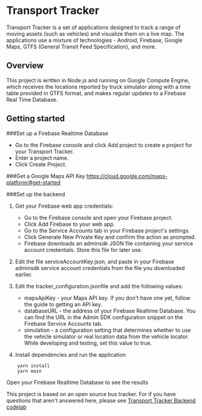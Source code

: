 Transport Tracker
=================

Transport Tracker is a set of applications designed to track a
range of moving assets (such as vehicles) and visualize them on a live map. The
applications use a mixture of technologies - Android, Firebase,
Google Maps, GTFS (General Transit Feed Specification), and more.

## Overview

This project is written in Node.js and running on Google Compute
Engine, which receives the locations reported by truck simulator along with a
time table provided in GTFS format, and makes regular updates to a Firebase
Real Time Database.

## Getting started

###Set up a Firebase Realtime Database
- Go to the Firebase console and click Add project to create a project for your Transport Tracker.
- Enter a project name.
- Click Create Project.

###Get a Google Maps API Key
https://cloud.google.com/maps-platform/#get-started

###Set up the backend
1. Get your Firebase web app credentials:
    - Go to the Firebase console and open your Firebase project.
    - Click Add Firebase to your web app.
    - Go to the Service Accounts tab in your Firebase project's settings.
    - Click Generate New Private Key and confirm the action as prompted.
    - Firebase downloads an adminsdk JSON file containing your service account credentials. Store this file for later use.

2. Edit the file serviceAccountKey.json, and paste in your Firebase adminsdk service account credentials from the file you downloaded earlier.

3. Edit the tracker_configuration.jsonfile and add the following values:

    - mapsApiKey - your Maps API key. If you don't have one yet, follow the guide to getting an API key.
    - databaseURL - the address of your Firebase Realtime Database. You can find the URL in the Admin SDK configuration snippet on the Firebase Service Accounts tab.
    - simulation - a configuration setting that determines whether to use the vehicle simulator or real location data from the vehicle locator. While developing and testing, set this value to true.

4. Install dependencies and run the application
```angular2html
    yarn install
    yarn main
```
Open your Firebase Realtime Database to see the results

This project is based on an open source bus tracker. For
if you have questions that aren't answered here, please see 
[Transport Tracker Backend codelab](https://codelabs.developers.google.com/codelabs/transport-tracker-backend/)
